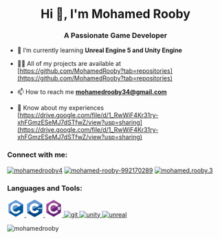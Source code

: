 <h1 align="center">Hi 👋, I'm Mohamed Rooby</h1>
<h3 align="center">A Passionate Game Developer</h3>

- 🌱 I’m currently learning **Unreal Engine 5 and Unity Engine**

- 👨‍💻 All of my projects are available at [https://github.com/MohamedRooby?tab=repositories](https://github.com/MohamedRooby?tab=repositories)

- 📫 How to reach me **mohamedrooby34@gmail.com**

- 📄 Know about my experiences [https://drive.google.com/file/d/1_RwWiF4Kr31ry-xhFGmzESeMJ7dSTfwZ/view?usp=sharing](https://drive.google.com/file/d/1_RwWiF4Kr31ry-xhFGmzESeMJ7dSTfwZ/view?usp=sharing)

<h3 align="left">Connect with me:</h3>
<p align="left">
<a href="https://twitter.com/mohamedrooby4" target="blank"><img align="center" src="https://raw.githubusercontent.com/rahuldkjain/github-profile-readme-generator/master/src/images/icons/Social/twitter.svg" alt="mohamedrooby4" height="30" width="40" /></a>
<a href="https://linkedin.com/in/mohamed-rooby-992170289" target="blank"><img align="center" src="https://raw.githubusercontent.com/rahuldkjain/github-profile-readme-generator/master/src/images/icons/Social/linked-in-alt.svg" alt="mohamed-rooby-992170289" height="30" width="40" /></a>
<a href="https://fb.com/mohamed.rooby.3" target="blank"><img align="center" src="https://raw.githubusercontent.com/rahuldkjain/github-profile-readme-generator/master/src/images/icons/Social/facebook.svg" alt="mohamed.rooby.3" height="30" width="40" /></a>
</p>

<h3 align="left">Languages and Tools:</h3>
<p align="left"> <a href="https://www.cprogramming.com/" target="_blank" rel="noreferrer"> <img src="https://raw.githubusercontent.com/devicons/devicon/master/icons/c/c-original.svg" alt="c" width="40" height="40"/> </a> <a href="https://www.w3schools.com/cpp/" target="_blank" rel="noreferrer"> <img src="https://raw.githubusercontent.com/devicons/devicon/master/icons/cplusplus/cplusplus-original.svg" alt="cplusplus" width="40" height="40"/> </a> <a href="https://www.w3schools.com/cs/" target="_blank" rel="noreferrer"> <img src="https://raw.githubusercontent.com/devicons/devicon/master/icons/csharp/csharp-original.svg" alt="csharp" width="40" height="40"/> </a> <a href="https://git-scm.com/" target="_blank" rel="noreferrer"> <img src="https://www.vectorlogo.zone/logos/git-scm/git-scm-icon.svg" alt="git" width="40" height="40"/> </a> <a href="https://unity.com/" target="_blank" rel="noreferrer"> <img src="https://www.vectorlogo.zone/logos/unity3d/unity3d-icon.svg" alt="unity" width="40" height="40"/> </a> <a href="https://unrealengine.com/" target="_blank" rel="noreferrer"> <img src="https://raw.githubusercontent.com/kenangundogan/fontisto/036b7eca71aab1bef8e6a0518f7329f13ed62f6b/icons/svg/brand/unreal-engine.svg" alt="unreal" width="40" height="40"/> </a> </p>

<p><img align="center" src="https://github-readme-stats.vercel.app/api/top-langs?username=mohamedrooby&show_icons=true&locale=en&layout=compact" alt="mohamedrooby" /></p>
